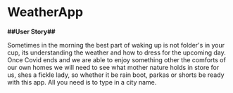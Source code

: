 # WeatherApp
**##User Story##**

Sometimes in the morning the best part of waking up is not folder's in your cup, its understanding the weather and how to dress for the upcoming day. Once Covid ends and we are able to enjoy something other the comforts of our own homes we will need to see what mother nature holds in store for us, shes a fickle lady, so whether it be rain boot, parkas or shorts be ready with this app. All you need is to type in a city name.
